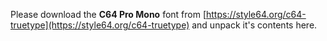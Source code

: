 Please download the __C64 Pro Mono__ font from [https://style64.org/c64-truetype](https://style64.org/c64-truetype) and unpack it's contents here.